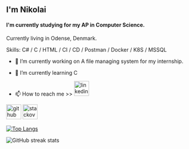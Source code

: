 ## I'm Nikolai
#### I'm currently studying for my AP in Computer Science.

Currently living in Odense, Denmark.

Skills: C# / C / HTML / CI / CD / Postman / Docker / K8S / MSSQL

- 🔭 I’m currently working on A file managing system for my internship.

- 🌱 I’m currently learning C

- 📫 How to reach me >> [<img src='https://cdn.jsdelivr.net/npm/simple-icons@3.0.1/icons/linkedin.svg' alt='linkedin' height='40'>](https://www.linkedin.com/in/nikolai-pedersen-80460b13b//)


[<img src='https://cdn.jsdelivr.net/npm/simple-icons@3.0.1/icons/github.svg' alt='github' height='40'>](https://github.com/Skadefryd21)  [<img src='https://cdn.jsdelivr.net/npm/simple-icons@3.0.1/icons/stackoverflow.svg' alt='stackoverflow' height='40'>](https://stackoverflow.com/users/20715813/nikolai-m%c3%b8ller)

[![Top Langs](https://github-readme-stats.vercel.app/api/top-langs/?username=Skadefryd21)](https://github.com/anuraghazra/github-readme-stats)

![GitHub streak stats](https://streak-stats.demolab.com/?user=Skadefryd21)  

